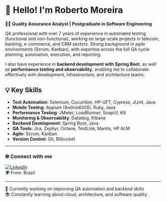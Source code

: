 # 👋 Hello! I'm Roberto Moreira

👨‍💻 **Quality Assurance Analyst | Postgraduate in Software Engineering**

QA professional with over 7 years of experience in automated testing (functional and non-functional), working on large-scale projects in telecom, banking, e-commerce, and CRM sectors. Strong background in agile environments (Scrum, Kanban), with expertise across the full QA cycle: planning, automation, execution, and reporting.

I also have experience in **backend development with Spring Boot**, as well as **performance testing and observability**, enabling me to collaborate effectively with development, infrastructure, and architecture teams.

## 💡 Key Skills
- **Test Automation**: Selenium, Cucumber, HP-UFT, Cypress, JUnit, Java  
- **Mobile Testing**: Appium (Android/iOS), Ruby, Java  
- **Performance Testing**: JMeter, LoadRunner, SoapUI, K6  
- **Monitoring & Observability**: Datadog, Kibana  
- **Backend Development**: Spring Boot, Java  
- **QA Tools**: Jira, Zephyr, Octane, TestLink, Mantis, HP ALM  
- **Agile**: Scrum, Kanban  
- **Version Control**: Git, Bitbucket  

---

### 🌐 Connect with me
[![LinkedIn](https://img.shields.io/badge/LinkedIn-blue?style=flat&logo=linkedin&labelColor=blue)](https://www.linkedin.com/in//roberto-moreira-b3a331153/)   
🌍 From: Brazil

---

🔭 Currently working on improving QA automation and backend skills  
📚 Constantly learning about cloud, architecture, and software quality

